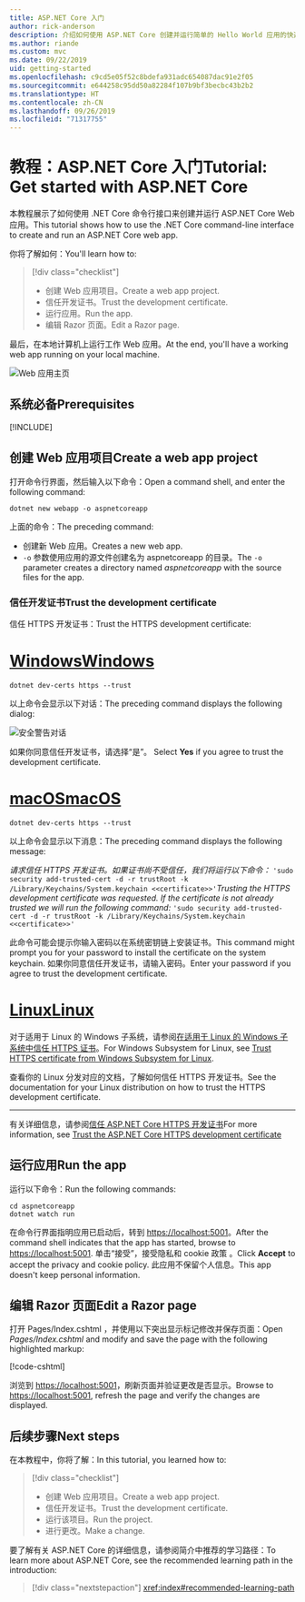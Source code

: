 ```yaml
---
title: ASP.NET Core 入门
author: rick-anderson
description: 介绍如何使用 ASP.NET Core 创建并运行简单的 Hello World 应用的快速教程。
ms.author: riande
ms.custom: mvc
ms.date: 09/22/2019
uid: getting-started
ms.openlocfilehash: c9cd5e05f52c8bdefa931adc654087dac91e2f05
ms.sourcegitcommit: e644258c95dd50a82284f107b9bf3becbc43b2b2
ms.translationtype: HT
ms.contentlocale: zh-CN
ms.lasthandoff: 09/26/2019
ms.locfileid: "71317755"
---
```

# <a name="tutorial-get-started-with-aspnet-core"></a><span data-ttu-id="26fe3-103">教程：ASP.NET Core 入门</span><span class="sxs-lookup"><span data-stu-id="26fe3-103">Tutorial: Get started with ASP.NET Core</span></span>

<span data-ttu-id="26fe3-104">本教程展示了如何使用 .NET Core 命令行接口来创建并运行 ASP.NET Core Web 应用。</span><span class="sxs-lookup"><span data-stu-id="26fe3-104">This tutorial shows how to use the .NET Core command-line interface to create and run an ASP.NET Core web app.</span></span>

<span data-ttu-id="26fe3-105">你将了解如何：</span><span class="sxs-lookup"><span data-stu-id="26fe3-105">You'll learn how to:</span></span>

> [!div class="checklist"]
> * <span data-ttu-id="26fe3-106">创建 Web 应用项目。</span><span class="sxs-lookup"><span data-stu-id="26fe3-106">Create a web app project.</span></span>
> * <span data-ttu-id="26fe3-107">信任开发证书。</span><span class="sxs-lookup"><span data-stu-id="26fe3-107">Trust the development certificate.</span></span>
> * <span data-ttu-id="26fe3-108">运行应用。</span><span class="sxs-lookup"><span data-stu-id="26fe3-108">Run the app.</span></span>
> * <span data-ttu-id="26fe3-109">编辑 Razor 页面。</span><span class="sxs-lookup"><span data-stu-id="26fe3-109">Edit a Razor page.</span></span>

<span data-ttu-id="26fe3-110">最后，在本地计算机上运行工作 Web 应用。</span><span class="sxs-lookup"><span data-stu-id="26fe3-110">At the end, you'll have a working web app running on your local machine.</span></span>

![Web 应用主页](_static/home-page.png)

## <a name="prerequisites"></a><span data-ttu-id="26fe3-112">系统必备</span><span class="sxs-lookup"><span data-stu-id="26fe3-112">Prerequisites</span></span>

[!INCLUDE[](~/includes/3.0-SDK.md)]

## <a name="create-a-web-app-project"></a><span data-ttu-id="26fe3-113">创建 Web 应用项目</span><span class="sxs-lookup"><span data-stu-id="26fe3-113">Create a web app project</span></span>

<span data-ttu-id="26fe3-114">打开命令行界面，然后输入以下命令：</span><span class="sxs-lookup"><span data-stu-id="26fe3-114">Open a command shell, and enter the following command:</span></span>

```dotnetcli
dotnet new webapp -o aspnetcoreapp
```

<span data-ttu-id="26fe3-115">上面的命令：</span><span class="sxs-lookup"><span data-stu-id="26fe3-115">The preceding command:</span></span>

* <span data-ttu-id="26fe3-116">创建新 Web 应用。</span><span class="sxs-lookup"><span data-stu-id="26fe3-116">Creates a new web app.</span></span>  
* <span data-ttu-id="26fe3-117">`-o` 参数使用应用的源文件创建名为 aspnetcoreapp  的目录。</span><span class="sxs-lookup"><span data-stu-id="26fe3-117">The `-o` parameter creates a directory named *aspnetcoreapp* with the source files for the app.</span></span>

### <a name="trust-the-development-certificate"></a><span data-ttu-id="26fe3-118">信任开发证书</span><span class="sxs-lookup"><span data-stu-id="26fe3-118">Trust the development certificate</span></span>

<span data-ttu-id="26fe3-119">信任 HTTPS 开发证书：</span><span class="sxs-lookup"><span data-stu-id="26fe3-119">Trust the HTTPS development certificate:</span></span>

# <a name="windowstabwindows"></a>[<span data-ttu-id="26fe3-120">Windows</span><span class="sxs-lookup"><span data-stu-id="26fe3-120">Windows</span></span>](#tab/windows)

```dotnetcli
dotnet dev-certs https --trust
```

<span data-ttu-id="26fe3-121">以上命令会显示以下对话：</span><span class="sxs-lookup"><span data-stu-id="26fe3-121">The preceding command displays the following dialog:</span></span>

![安全警告对话](~/getting-started/_static/cert.png)

<span data-ttu-id="26fe3-123">如果你同意信任开发证书，请选择“是”。 </span><span class="sxs-lookup"><span data-stu-id="26fe3-123">Select **Yes** if you agree to trust the development certificate.</span></span>

# <a name="macostabmacos"></a>[<span data-ttu-id="26fe3-124">macOS</span><span class="sxs-lookup"><span data-stu-id="26fe3-124">macOS</span></span>](#tab/macos)

```dotnetcli
dotnet dev-certs https --trust
```

<span data-ttu-id="26fe3-125">以上命令会显示以下消息：</span><span class="sxs-lookup"><span data-stu-id="26fe3-125">The preceding command displays the following message:</span></span>

<span data-ttu-id="26fe3-126">*请求信任 HTTPS 开发证书。如果证书尚不受信任，我们将运行以下命令：* `'sudo security add-trusted-cert -d -r trustRoot -k /Library/Keychains/System.keychain <<certificate>>'`</span><span class="sxs-lookup"><span data-stu-id="26fe3-126">*Trusting the HTTPS development certificate was requested. If the certificate is not already trusted we will run the following command:* `'sudo security add-trusted-cert -d -r trustRoot -k /Library/Keychains/System.keychain <<certificate>>'`</span></span>

<span data-ttu-id="26fe3-127">此命令可能会提示你输入密码以在系统密钥链上安装证书。</span><span class="sxs-lookup"><span data-stu-id="26fe3-127">This command might prompt you for your password to install the certificate on the system keychain.</span></span> <span data-ttu-id="26fe3-128">如果你同意信任开发证书，请输入密码。</span><span class="sxs-lookup"><span data-stu-id="26fe3-128">Enter your password if you agree to trust the development certificate.</span></span>

# <a name="linuxtablinux"></a>[<span data-ttu-id="26fe3-129">Linux</span><span class="sxs-lookup"><span data-stu-id="26fe3-129">Linux</span></span>](#tab/linux)

<span data-ttu-id="26fe3-130">对于适用于 Linux 的 Windows 子系统，请参阅[在适用于 Linux 的 Windows 子系统中信任 HTTPS 证书](xref:security/enforcing-ssl#wsl)。</span><span class="sxs-lookup"><span data-stu-id="26fe3-130">For Windows Subsystem for Linux, see [Trust HTTPS certificate from Windows Subsystem for Linux](xref:security/enforcing-ssl#wsl).</span></span>

<span data-ttu-id="26fe3-131">查看你的 Linux 分发对应的文档，了解如何信任 HTTPS 开发证书。</span><span class="sxs-lookup"><span data-stu-id="26fe3-131">See the documentation for your Linux distribution on how to trust the HTTPS development certificate.</span></span>

---

<span data-ttu-id="26fe3-132">有关详细信息，请参阅[信任 ASP.NET Core HTTPS 开发证书](xref:security/enforcing-ssl#trust-the-aspnet-core-https-development-certificate-on-windows-and-macos)</span><span class="sxs-lookup"><span data-stu-id="26fe3-132">For more information, see [Trust the ASP.NET Core HTTPS development certificate](xref:security/enforcing-ssl#trust-the-aspnet-core-https-development-certificate-on-windows-and-macos)</span></span>

## <a name="run-the-app"></a><span data-ttu-id="26fe3-133">运行应用</span><span class="sxs-lookup"><span data-stu-id="26fe3-133">Run the app</span></span>

<span data-ttu-id="26fe3-134">运行以下命令：</span><span class="sxs-lookup"><span data-stu-id="26fe3-134">Run the following commands:</span></span>

```dotnetcli
cd aspnetcoreapp
dotnet watch run
```

<span data-ttu-id="26fe3-135">在命令行界面指明应用已启动后，转到 [https://localhost:5001](https://localhost:5001)。</span><span class="sxs-lookup"><span data-stu-id="26fe3-135">After the command shell indicates that the app has started, browse to [https://localhost:5001](https://localhost:5001).</span></span> <span data-ttu-id="26fe3-136">单击“接受”，接受隐私和 cookie 政策  。</span><span class="sxs-lookup"><span data-stu-id="26fe3-136">Click **Accept** to accept the privacy and cookie policy.</span></span> <span data-ttu-id="26fe3-137">此应用不保留个人信息。</span><span class="sxs-lookup"><span data-stu-id="26fe3-137">This app doesn't keep personal information.</span></span>

## <a name="edit-a-razor-page"></a><span data-ttu-id="26fe3-138">编辑 Razor 页面</span><span class="sxs-lookup"><span data-stu-id="26fe3-138">Edit a Razor page</span></span>

<span data-ttu-id="26fe3-139">打开 Pages/Index.cshtml  ，并使用以下突出显示标记修改并保存页面：</span><span class="sxs-lookup"><span data-stu-id="26fe3-139">Open *Pages/Index.cshtml* and modify and save the page with the following highlighted markup:</span></span>

[!code-cshtml[](sample/index.cshtml?highlight=9)]

<span data-ttu-id="26fe3-140">浏览到 [https://localhost:5001](https://localhost:5001)，刷新页面并验证更改是否显示。</span><span class="sxs-lookup"><span data-stu-id="26fe3-140">Browse to [https://localhost:5001](https://localhost:5001), refresh the page and verify the changes are displayed.</span></span>

## <a name="next-steps"></a><span data-ttu-id="26fe3-141">后续步骤</span><span class="sxs-lookup"><span data-stu-id="26fe3-141">Next steps</span></span>

<span data-ttu-id="26fe3-142">在本教程中，你将了解：</span><span class="sxs-lookup"><span data-stu-id="26fe3-142">In this tutorial, you learned how to:</span></span>

> [!div class="checklist"]
> * <span data-ttu-id="26fe3-143">创建 Web 应用项目。</span><span class="sxs-lookup"><span data-stu-id="26fe3-143">Create a web app project.</span></span>
> * <span data-ttu-id="26fe3-144">信任开发证书。</span><span class="sxs-lookup"><span data-stu-id="26fe3-144">Trust the development certificate.</span></span>
> * <span data-ttu-id="26fe3-145">运行该项目。</span><span class="sxs-lookup"><span data-stu-id="26fe3-145">Run the project.</span></span>
> * <span data-ttu-id="26fe3-146">进行更改。</span><span class="sxs-lookup"><span data-stu-id="26fe3-146">Make a change.</span></span>

<span data-ttu-id="26fe3-147">要了解有关 ASP.NET Core 的详细信息，请参阅简介中推荐的学习路径：</span><span class="sxs-lookup"><span data-stu-id="26fe3-147">To learn more about ASP.NET Core, see the recommended learning path in the introduction:</span></span>

> [!div class="nextstepaction"]
> <xref:index#recommended-learning-path>
